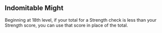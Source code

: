 ## Indomitable Might
Beginning at 18th level, if your total for a Strength check is less than your Strength score, you can use that score in place of the total.

<!--

-<< CHANGES >>-
- none

-<< TODO >>-
- this ability desperately needs a rework!
- move this ability down several levels.
- keep it in the same vein as rogue's reliable talent.

-<< COMMENTARY >>-
- the absolute nature of this feature makes it feel overpowering
- the reliable talent feature is used as a preface for this
- it comes so late in the game its hard to argue that it shouldn't be so powerful

-->
